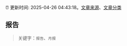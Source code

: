 :alarm_clock: 更新时间: 2025-04-26 04:43:18。[文章来源](/README.md)、[文章分类](/TAGS.md)

## 报告


> 关键字：`报告`、`月报`



